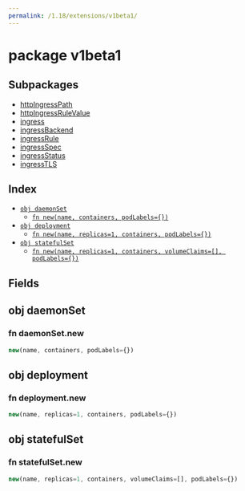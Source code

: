 ```yaml
---
permalink: /1.18/extensions/v1beta1/
---
```


# package v1beta1



## Subpackages

* [httpIngressPath](extensions-v1beta1-httpIngressPath.md)
* [httpIngressRuleValue](extensions-v1beta1-httpIngressRuleValue.md)
* [ingress](extensions-v1beta1-ingress.md)
* [ingressBackend](extensions-v1beta1-ingressBackend.md)
* [ingressRule](extensions-v1beta1-ingressRule.md)
* [ingressSpec](extensions-v1beta1-ingressSpec.md)
* [ingressStatus](extensions-v1beta1-ingressStatus.md)
* [ingressTLS](extensions-v1beta1-ingressTLS.md)

## Index

* [`obj daemonSet`](#obj-daemonset)
  * [`fn new(name, containers, podLabels={})`](#fn-daemonsetnew)
* [`obj deployment`](#obj-deployment)
  * [`fn new(name, replicas=1, containers, podLabels={})`](#fn-deploymentnew)
* [`obj statefulSet`](#obj-statefulset)
  * [`fn new(name, replicas=1, containers, volumeClaims=[], podLabels={})`](#fn-statefulsetnew)

## Fields

## obj daemonSet



### fn daemonSet.new

```ts
new(name, containers, podLabels={})
```



## obj deployment



### fn deployment.new

```ts
new(name, replicas=1, containers, podLabels={})
```



## obj statefulSet



### fn statefulSet.new

```ts
new(name, replicas=1, containers, volumeClaims=[], podLabels={})
```

